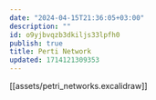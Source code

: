 ```yaml
---
date: "2024-04-15T21:36:05+03:00"
description: ""
id: o9yjbvqzb3dkiljs33lpfh0
publish: true
title: Perti Network
updated: 1714121309353
---
```


[[assets/petri_networks.excalidraw]]
